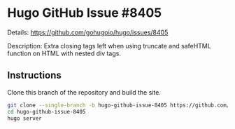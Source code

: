 # Hugo GitHub Issue #8405

Details: <https://github.com/gohugoio/hugo/issues/8405>

Description: Extra closing tags left when using truncate and safeHTML function on HTML with nested div tags.

## Instructions

Clone this branch of the repository and build the site.

```bash
git clone --single-branch -b hugo-github-issue-8405 https://github.com/jmooring/hugo-testing hugo-github-issue-8405
cd hugo-github-issue-8405
hugo server
```
